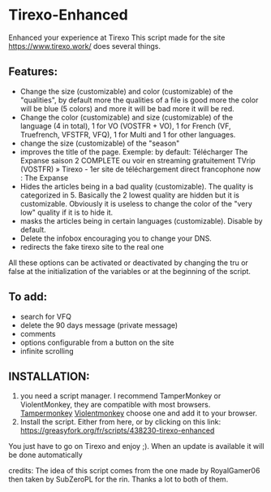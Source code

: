 # Tirexo-Enhanced
Enhanced your experience at Tirexo
This script made for the site https://www.tirexo.work/ does several things.

## Features:
- Change the size (customizable) and color (customizable) of the "qualities", by default more the qualities of a file is good more the color will be blue (5 colors) and more it will be bad more it will be red.
- Change the color (customizable) and size (customizable) of the language (4 in total), 1 for VO (VOSTFR + VO), 1 for French (VF, Truefrench, VFSTFR, VFQ), 1 for Multi and 1 for other languages.
- change the size (customizable) of the "season"
- improves the title of the page. Exemple: 
by default: Télécharger The Expanse saison 2 COMPLETE ou voir en streaming gratuitement TVrip (VOSTFR) » Tirexo - 1er site de téléchargement direct francophone
now : The Expanse
- Hides the articles being in a bad quality (customizable). The quality is categorized in 5. Basically the 2 lowest quality are hidden but it is customizable. Obviously it is useless to change the color of the "very low" quality if it is to hide it.
- masks the articles being in certain languages (customizable). Disable by default.
- Delete the infobox encouraging you to change your DNS.
- redirects the fake tirexo site to the real one

All these options can be activated or deactivated by changing the tru or false at the initialization of the variables or at the beginning of the script.

## To add:
- search for VFQ
- delete the 90 days message (private message)
- comments
- options configurable from a button on the site
- infinite scrolling

## INSTALLATION:
1. you need a script manager. I recommend TamperMonkey or ViolentMonkey, they are compatible with most browsers.
[Tampermonkey](https://chrome.google.com/webstore/detail/tampermonkey/dhdgffkkebhmkfjojejmpbldmpobfkfo)
[Violentmonkey](https://chrome.google.com/webstore/detail/violentmonkey/jinjaccalgkegednnccohejagnlnfdag)
choose one and add it to your browser.
2. Install the script. Either from here, or by clicking on this link: https://greasyfork.org/fr/scripts/438230-tirexo-enhanced

You just have to go on Tirexo and enjoy ;). When an update is available it will be done automatically

credits:
The idea of this script comes from the one made by RoyalGamer06 then taken by SubZeroPL for the rin. Thanks a lot to both of them.

